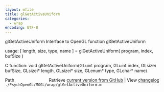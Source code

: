 ```yaml
---
layout: mfile
title: glGetActiveUniform
categories:
  - wrap
encoding: UTF-8
---
```


glGetActiveUniform  Interface to OpenGL function glGetActiveUniform

usage:  [ length, size, type, name ] = glGetActiveUniform( program, index, bufSize )

C function:  void glGetActiveUniform(GLuint program, GLuint index, GLsizei bufSize, GLsizei\* length, GLsizei\* size, GLenum\* type, GLchar\* name)


<div class="code_header" style="text-align:right;">
  <span style="float:left;">Path&nbsp;&nbsp;</span> <span class="counter">Retrieve <a href=
  "https://raw.github.com/Psychtoolbox-3/Psychtoolbox-3/beta/./PsychOpenGL/MOGL/wrap/glGetActiveUniform.m">current version from GitHub</a> | View <a href=
  "https://github.com/Psychtoolbox-3/Psychtoolbox-3/commits/beta/./PsychOpenGL/MOGL/wrap/glGetActiveUniform.m">changelog</a></span>
</div>
<div class="code">
  <code>./PsychOpenGL/MOGL/wrap/glGetActiveUniform.m</code>
</div>
